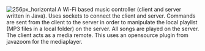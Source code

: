 ![256px_horizontal](https://user-images.githubusercontent.com/36637989/44180187-fa7fa800-a0f2-11e8-8004-c1d4ca232fbc.png)
  A Wi-Fi based music controller (client and server written in Java). Uses sockets to connect the client and server. Commands are sent from the client to the server in order to manipulate the local playlist (MP3 files in a local folder) on the server. All songs are played on the server. The client acts as a media remote. This uses an opensource plugin from javazoom for the mediaplayer.
